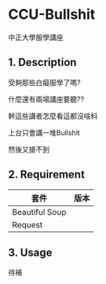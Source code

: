 # CCU-Bullshit

中正大學服學講座

## 1. Description

受夠那些白癡服學了嗎?

什麼還有兩場講座要聽??

幹這些講者怎麼看這都沒啥料

上台只會講一堆Bullshit

然後又搶不到

## 2. Requirement

| 套件           | 版本 |
| -------------- | ---- |
| Beautiful Soup |      |
| Request        |      |


## 3. Usage

待補
